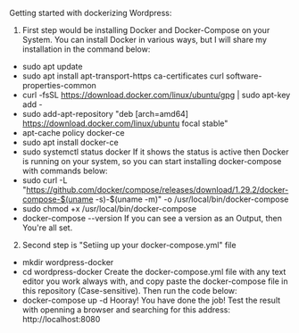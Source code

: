 Getting started with dockerizing Wordpress:
1. First step would be installing Docker and Docker-Compose on your System. You can install Docker in various ways, but I will share my installation in the command below:
- sudo apt update
- sudo apt install apt-transport-https ca-certificates curl software-properties-common
- curl -fsSL https://download.docker.com/linux/ubuntu/gpg | sudo apt-key add -
- sudo add-apt-repository "deb [arch=amd64] https://download.docker.com/linux/ubuntu focal stable"
- apt-cache policy docker-ce
- sudo apt install docker-ce
- sudo systemctl status docker
If it shows the status is active then Docker is running on your system, so you can start installing docker-compose with commands below:
- sudo curl -L "https://github.com/docker/compose/releases/download/1.29.2/docker-compose-$(uname -s)-$(uname -m)" -o /usr/local/bin/docker-compose
- sudo chmod +x /usr/local/bin/docker-compose
- docker-compose --version
If you can see a version as an Output, then You're all set.

2. Second step is "Setiing up your docker-compose.yml" file
- mkdir wordpress-docker
- cd wordpress-docker
Create the docker-compose.yml file with any text editor you work always with, and copy paste the docker-compose file in this repository (Case-sensitive).
Then run the code below:
- docker-compose up -d
Hooray! You have done the job!
Test the result with openning a browser and searching for this address:
http://localhost:8080
